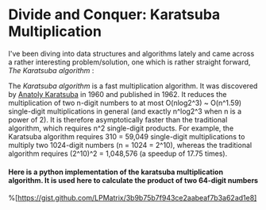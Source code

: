 # Divide and Conquer: Karatsuba Multiplication

I've been diving into data structures and algorithms lately and came across a rather interesting problem/solution, one which is rather straight forward, *The Karatsuba algorithm* :

The *Karatsuba algorithm* is a fast multiplication algorithm. It was discovered by [Anatoly Karatsuba](https://en.wikipedia.org/wiki/Anatoly_Karatsuba) in 1960 and published in 1962. It reduces the multiplication of two n-digit numbers to at most  O(nlog2^3) ~ O(n^1.59) single-digit multiplications in general (and exactly n^log2^3 when n is a power of 2). It is therefore asymptotically faster than the traditional algorithm, which requires n^2 single-digit products. For example, the Karatsuba algorithm requires 310 = 59,049 single-digit multiplications to multiply two 1024-digit numbers (n = 1024 = 2^10), whereas the traditional algorithm requires (2^10)^2 = 1,048,576 (a speedup of 17.75 times).

#### Here is a python implementation of the karatsuba multiplication algorithm. It is used here to calculate the product of two 64-digit numbers
%[https://gist.github.com/LPMatrix/3b9b75b7f943ce2aabeaf7b3a62ad1e8]

